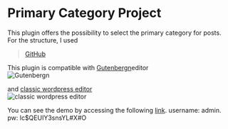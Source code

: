 # Primary Category Project

This plugin offers the possibility to select the primary category for posts.
 For the structure, I used 
 > [GitHub](https://github.com/DevinVinson/wppb-demo-plugin) 
 
 This plugin is compatible with [Gutenbergn](https://github.com/WordPress/gutenbergn)editor  
 ![Gutenbergn]( http://primary-category.varunme.com/wp-content/uploads/2021/06/Screen-Shot-2021-06-24-at-7.46.08-PM.png )
 
 and [classic wordpress editor](https://github.com/WordPress/classic-editor)  
  ![classic wordpress editor]( http://primary-category.varunme.com/wp-content/uploads/2021/06/Screen-Shot-2021-06-24-at-7.47.14-PM.png)
 

 
 You can see the demo by accessing the following   [link](http://primary-category.varunme.com/wp-login.php). 
 username: admin. 
 pw: lc$QEUIY3snsYL#X#O  





 
